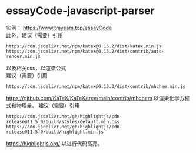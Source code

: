 # essayCode-javascript-parser
实例： https://www.tmysam.top/essayCode  
此外，建议（需要）引用
```
https://cdn.jsdelivr.net/npm/katex@0.15.2/dist/katex.min.js
https://cdn.jsdelivr.net/npm/katex@0.15.2/dist/contrib/auto-render.min.js
```
以及相关css，以渲染公式  
建议（需要）引用
```
https://cdn.jsdelivr.net/npm/katex@0.15.3/dist/contrib/mhchem.min.js
```
https://github.com/KaTeX/KaTeX/tree/main/contrib/mhchem
以渲染化学方程式和物理量。
建议（需要）引用
```
https://cdn.jsdelivr.net/gh/highlightjs/cdn-release@11.5.0/build/styles/default.min.css
https://cdn.jsdelivr.net/gh/highlightjs/cdn-release@11.5.0/build/highlight.min.js
```
https://highlightjs.org/
以进行代码高亮。